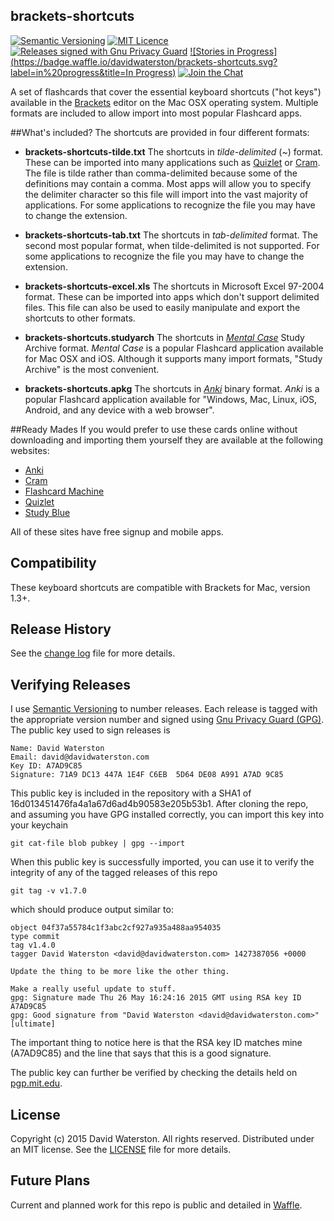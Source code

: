 ## brackets-shortcuts

[![Semantic Versioning](https://img.shields.io/badge/semver-1.0.0-lightgrey.svg)](http://semver.org)
[![MIT Licence](http://img.shields.io/badge/license-MIT-blue.svg)](https://github.com/davidwaterston/brackets-shortcuts/blob/master/LICENSE)
[![Releases signed with Gnu Privacy Guard](https://img.shields.io/badge/gpg-signed-green.svg)](#verifying-releases)
[![Stories in Progress](https://badge.waffle.io/davidwaterston/brackets-shortcuts.svg?label=in%20progress&title=In Progress)](http://waffle.io/davidwaterston/brackets-shortcuts)
[![Join the Chat](https://badges.gitter.im/Join%20Chat.svg)](https://gitter.im/davidwaterston/brackets-shortcuts)


A set of flashcards that cover the essential keyboard shortcuts ("hot keys") available in the [Brackets](http://brackets.io/) editor on the Mac OSX operating system. Multiple formats are included to allow import into most popular Flashcard apps.


##What's included?
The shortcuts are provided in four different formats:

- **brackets-shortcuts-tilde.txt**
The shortcuts in *tilde-delimited* (~) format. These can be imported into many applications such as [Quizlet](http://quizlet.com) or [Cram](http://www.cram.com).
The file is tilde rather than comma-delimited because some of the definitions may contain a comma. Most apps will allow you to specify the delimiter character so this file will import into the vast majority of applications.
For some applications to recognize the file you may have to change the extension.

- **brackets-shortcuts-tab.txt**
The shortcuts in *tab-delimited* format. The second most popular format, when tilde-delimited is not supported.
For some applications to recognize the file you may have to change the extension.

- **brackets-shortcuts-excel.xls**
The shortcuts in Microsoft Excel 97-2004 format. These can be imported into apps which don't support delimited files.
This file can also be used to easily manipulate and export the shortcuts to other formats.

- **brackets-shortcuts.studyarch**
The shortcuts in [*Mental Case*](http://www.mentalcaseapp.com) Study Archive format. *Mental Case* is a popular Flashcard application available for Mac OSX and iOS. Although it supports many import formats, "Study Archive" is the most convenient.

- **brackets-shortcuts.apkg**
The shortcuts in [*Anki*](http://ankisrs.net/) binary format. *Anki* is a popular Flashcard application available for "Windows, Mac, Linux, iOS, Android, and any device with a web browser".


##Ready Mades
If you would prefer to use these cards online without downloading and importing them yourself they are available at the following websites:

* [Anki](https://ankiweb.net/shared/info/1533444539)
* [Cram](http://www.cram.com/flashcards/brackets-for-mac-version-13-5842118)
* [Flashcard Machine](http://www.flashcardmachine.com/flashcards/?topic_id=3247613)
* [Quizlet](https://quizlet.com/82915780/brackets-for-mac-version-13-flash-cards)
* [Study Blue](https://www.studyblue.com/#flashcard/view/14662571)

All of these sites have free signup and mobile apps.


## Compatibility
These keyboard shortcuts are compatible with Brackets for Mac, version 1.3+.


## Release History
See the [change log](https://github.com/davidwaterston/brackets-shortcuts/blob/master/CHANGELOG.md) file for more details.


## Verifying Releases
I use <a href="http://semver.org" target="_blank" alt="Semantic Versioning">Semantic Versioning</a> to number releases. Each release is tagged with the appropriate version number and signed using <a href="https://www.gnupg.org" target="_blank" alt="Gnu Privacy Guard (GPG)">Gnu Privacy Guard (GPG)</a>. The public key used to sign releases is
```
Name: David Waterston
Email: david@davidwaterston.com
Key ID: A7AD9C85
Signature: 71A9 DC13 447A 1E4F C6EB  5D64 DE08 A991 A7AD 9C85
```
This public key is included in the repository with a SHA1 of 16d013451476fa4a1a67d6ad4b90583e205b53b1.
After cloning the repo, and assuming you have GPG installed correctly, you can import this key into your keychain
```
git cat-file blob pubkey | gpg --import
```
When this public key is successfully imported, you can use it to verify the integrity of any of the tagged releases of this repo
```
git tag -v v1.7.0
```
which should produce output similar to:
```
object 04f37a55784c1f3abc2cf927a935a488aa954035
type commit
tag v1.4.0
tagger David Waterston <david@davidwaterston.com> 1427387056 +0000

Update the thing to be more like the other thing.

Make a really useful update to stuff.
gpg: Signature made Thu 26 May 16:24:16 2015 GMT using RSA key ID A7AD9C85
gpg: Good signature from "David Waterston <david@davidwaterston.com>" [ultimate]
```
The important thing to notice here is that the RSA key ID matches mine (A7AD9C85) and the line that says that this is a good signature.

  The public key can further be verified by checking the details held on <a href="http://pgp.mit.edu/pks/lookup?search=david%40davidwaterston.com&op=index&fingerprint=on&exact=on" target="_blank" alt="pgp.mit.edu">pgp.mit.edu</a>.


## License
Copyright (c) 2015 David Waterston. All rights reserved.
Distributed under an MIT license. See the [LICENSE](https://github.com/davidwaterston/brackets-shortcuts/blob/master/LICENSE) file for more details.

## Future Plans
Current and planned work for this repo is public and detailed in [Waffle](https://waffle.io/davidwaterston/brackets-shortcuts).
